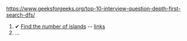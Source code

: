 https://www.geeksforgeeks.org/top-10-interview-question-depth-first-search-dfs/

1. ✔ [Find the number of islands](./island.py) -- [links](https://www.geeksforgeeks.org/find-number-of-islands/)
2. ...